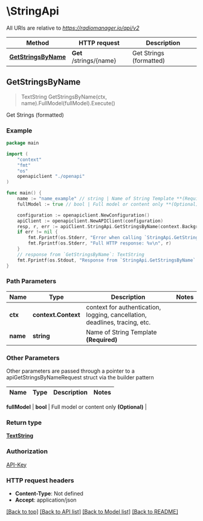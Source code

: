 # \StringApi

All URIs are relative to *https://radiomanager.io/api/v2*

Method | HTTP request | Description
------------- | ------------- | -------------
[**GetStringsByName**](StringApi.md#GetStringsByName) | **Get** /strings/{name} | Get Strings (formatted)



## GetStringsByName

> TextString GetStringsByName(ctx, name).FullModel(fullModel).Execute()

Get Strings (formatted)



### Example

```go
package main

import (
    "context"
    "fmt"
    "os"
    openapiclient "./openapi"
)

func main() {
    name := "name_example" // string | Name of String Template **(Required)**
    fullModel := true // bool | Full model or content only **(Optional)** (optional)

    configuration := openapiclient.NewConfiguration()
    apiClient := openapiclient.NewAPIClient(configuration)
    resp, r, err := apiClient.StringApi.GetStringsByName(context.Background(), name).FullModel(fullModel).Execute()
    if err != nil {
        fmt.Fprintf(os.Stderr, "Error when calling `StringApi.GetStringsByName``: %v\n", err)
        fmt.Fprintf(os.Stderr, "Full HTTP response: %v\n", r)
    }
    // response from `GetStringsByName`: TextString
    fmt.Fprintf(os.Stdout, "Response from `StringApi.GetStringsByName`: %v\n", resp)
}
```

### Path Parameters


Name | Type | Description  | Notes
------------- | ------------- | ------------- | -------------
**ctx** | **context.Context** | context for authentication, logging, cancellation, deadlines, tracing, etc.
**name** | **string** | Name of String Template **(Required)** | 

### Other Parameters

Other parameters are passed through a pointer to a apiGetStringsByNameRequest struct via the builder pattern


Name | Type | Description  | Notes
------------- | ------------- | ------------- | -------------

 **fullModel** | **bool** | Full model or content only **(Optional)** | 

### Return type

[**TextString**](TextString.md)

### Authorization

[API-Key](../README.md#API-Key)

### HTTP request headers

- **Content-Type**: Not defined
- **Accept**: application/json

[[Back to top]](#) [[Back to API list]](../README.md#documentation-for-api-endpoints)
[[Back to Model list]](../README.md#documentation-for-models)
[[Back to README]](../README.md)

